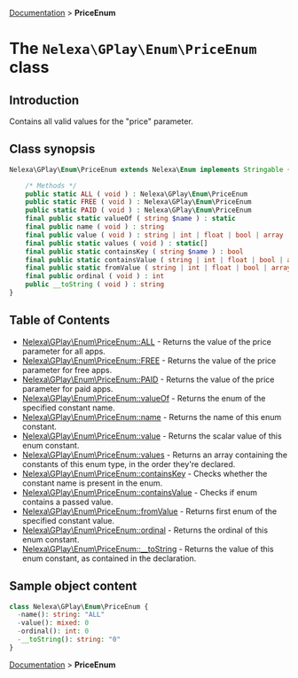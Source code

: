 [Documentation](../../README.md) > **PriceEnum**

# The `Nelexa\GPlay\Enum\PriceEnum` class

## Introduction
Contains all valid values for the "price" parameter.

## Class synopsis
```php
Nelexa\GPlay\Enum\PriceEnum extends Nelexa\Enum implements Stringable {

    /* Methods */
    public static ALL ( void ) : Nelexa\GPlay\Enum\PriceEnum
    public static FREE ( void ) : Nelexa\GPlay\Enum\PriceEnum
    public static PAID ( void ) : Nelexa\GPlay\Enum\PriceEnum
    final public static valueOf ( string $name ) : static
    final public name ( void ) : string
    final public value ( void ) : string | int | float | bool | array | null
    final public static values ( void ) : static[]
    final public static containsKey ( string $name ) : bool
    final public static containsValue ( string | int | float | bool | array | null $value [, bool $strict = true ] ) : bool
    final public static fromValue ( string | int | float | bool | array | null $value ) : static
    final public ordinal ( void ) : int
    public __toString ( void ) : string
}
```

## Table of Contents
* [Nelexa\GPlay\Enum\PriceEnum::ALL](priceenum.all.md) - Returns the value of the price parameter for all apps.
* [Nelexa\GPlay\Enum\PriceEnum::FREE](priceenum.free.md) - Returns the value of the price parameter for free apps.
* [Nelexa\GPlay\Enum\PriceEnum::PAID](priceenum.paid.md) - Returns the value of the price parameter for paid apps.
* [Nelexa\GPlay\Enum\PriceEnum::valueOf](priceenum.valueof.md) - Returns the enum of the specified constant name.
* [Nelexa\GPlay\Enum\PriceEnum::name](priceenum.name.md) - Returns the name of this enum constant.
* [Nelexa\GPlay\Enum\PriceEnum::value](priceenum.value.md) - Returns the scalar value of this enum constant.
* [Nelexa\GPlay\Enum\PriceEnum::values](priceenum.values.md) - Returns an array containing the constants of this enum type, in the order they're declared.
* [Nelexa\GPlay\Enum\PriceEnum::containsKey](priceenum.containskey.md) - Checks whether the constant name is present in the enum.
* [Nelexa\GPlay\Enum\PriceEnum::containsValue](priceenum.containsvalue.md) - Checks if enum contains a passed value.
* [Nelexa\GPlay\Enum\PriceEnum::fromValue](priceenum.fromvalue.md) - Returns first enum of the specified constant value.
* [Nelexa\GPlay\Enum\PriceEnum::ordinal](priceenum.ordinal.md) - Returns the ordinal of this enum constant.
* [Nelexa\GPlay\Enum\PriceEnum::__toString](priceenum.__tostring.md) - Returns the value of this enum constant, as contained in the declaration.


## Sample object content
```php
class Nelexa\GPlay\Enum\PriceEnum {
  -name(): string: "ALL"
  -value(): mixed: 0
  -ordinal(): int: 0
  -__toString(): string: "0"
}
```

[Documentation](../../README.md) > **PriceEnum**
